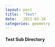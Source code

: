 ```yaml
---
layout: post
title:  "Test"
date:   2021-03-18
categories: geometry
---
```




#### Test Sub Directory